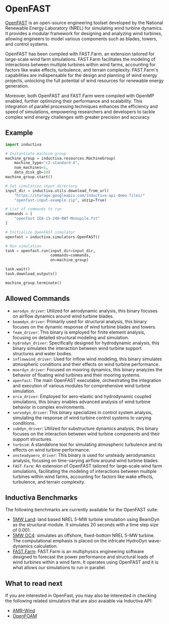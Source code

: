 # OpenFAST

[OpenFAST](https://www.nrel.gov/wind/nwtc/openfast.html) is an open-source 
engineering toolset developed by the National Renewable Energy Laboratory (NREL)
for simulating wind turbine dynamics. It provides a modular framework for
designing and analyzing wind turbines, allowing engineers to model various
components such as blades, towers, and control systems.

OpenFAST has been compiled with FAST.Farm, an extension tailored for large-scale
wind farm simulations. FAST.Farm facilitates the modeling of interactions
between multiple turbines within wind farms, accounting for factors like wake
effects, turbulence, and terrain complexity. FAST.Farm's capabilities are
indispensable for the design and planning of wind energy projects, unlocking the
full potential of wind resources for renewable energy generation.

Moreover, both OpenFAST and FAST.Farm were compiled with OpenMP enabled, further
optimizing their performance and scalability. This integration of parallel
processing techniques enhances the efficiency and speed of simulations,
empowering researchers and developers to tackle complex wind energy challenges
with greater precision and accuracy.

## Example

```python
import inductiva

# Instantiate machine group
machine_group = inductiva.resources.MachineGroup(
    machine_type="c2-standard-4",
    num_machines=1,
    data_disk_gb=10)
machine_group.start()

# Set simulation input directory
input_dir = inductiva.utils.download_from_url(
    "https://storage.googleapis.com/inductiva-api-demo-files/"
    "openfast-input-example.zip", unzip=True)

# List of commands to run
commands = [
    "openfast IEA-15-240-RWT-Monopile.fst"
]

# Initialize OpenFAST simulator
openfast = inductiva.simulators.OpenFAST()

# Run simulation 
task = openfast.run(input_dir=input_dir,
                    commands=commands,
                    on=machine_group)

task.wait()
task.download_outputs()

machine_group.terminate()
```

## Allowed Commands

- `aerodyn_driver`: Utilized for aerodynamic analysis, this binary focuses on 
airflow dynamics around wind turbine blades.
- `beamdyn_driver`: Primarily used for structural analysis, this binary focuses
on the dynamic response of wind turbine blades and towers.
- `feam_driver`: This binary is employed for finite element analysis, focusing
on detailed structural modeling and simulation.
- `hydrodyn_driver`: Specifically designed for hydrodynamic analysis, this
binary simulates the interaction between wind turbine support structures and
water bodies.
- `inflowwind_driver`: Used for inflow wind modeling, this binary simulates
atmospheric conditions and their effects on wind turbine performance.
- `moordyn_driver`: Focused on mooring dynamics, this binary analyzes the
behavior of floating wind turbines and their mooring systems.
- `openfast`: The main OpenFAST executable, orchestrating the integration and
execution of various modules for comprehensive wind turbine simulation.
- `orca_driver`: Employed for aero-elastic and hydrodynamic coupled simulations,
this binary enables advanced analysis of wind turbine behavior in complex 
environments.
- `servodyn_driver`: This binary specializes in control system analysis,
simulating the response of wind turbine control systems to varying conditions.
- `subdyn_driver`: Utilized for substructure dynamics analysis, this binary
focuses on the interaction between wind turbine components and their support
structures.
- `turbsim`: A standalone tool for simulating atmospheric turbulence and its
effects on wind turbine performance.
- `unsteadyaero_driver`: This binary is used for unsteady aerodynamics analysis,
focusing on time-varying airflow around wind turbine blades.
- `FAST.Farm`: An extension of OpenFAST tailored for large-scale wind farm
simulations, facilitating the modeling of interactions between multiple turbines
within wind farms, accounting for factors like wake effects, turbulence, and
terrain complexity.

## Inductiva Benchmarks

The following benchmarks are currently available for the OpenFAST suite:

* [5MW Land](https://benchmarks.inductiva.ai/OpenFAST/OpenFAST_Land/):
land based NREL 5-MW turbine simulation using BeamDyn as the structural module.
It simulates 20 seconds with a time step size of 0.001.
* [5MW OC4](https://benchmarks.inductiva.ai/OpenFAST/OpenFAST_OC4/): simulates
an offshore, fixed-bottom NREL 5-MW turbine. The computational emphasis is
placed on the intricate HydroDyn wave-dynamics calculation.
* [FAST.Farm](https://benchmarks.inductiva.ai/OpenFAST/OpenFAST_FAST.Farm/): 
FAST.Farm is an multiphysics engineering software designed to forecast the
power performance and structural loads of wind turbines within a wind farm. It
operates using OpenFAST and it is what allows our simulations to run in
parallel.

## What to read next

If you are interested in OpenFast, you may also be interested in checking the
following related simulators that are also avaiable via Inductiva API:

* [AMR-Wind](AmrWind.md)
* [OpenFOAM](OpenFOAM.md)

